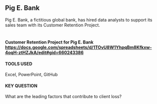 ## Pig E. Bank
Pig E. Bank, a fictitious global bank, has hired data analysts to support its sales team with its Customer Retention Project.
#
#### Customer Retention Project for Pig E. Bank https://docs.google.com/spreadsheets/d/1TOvU8W1YhpqBm8Kfkxw-4oqH-ztHZJkA/edit#gid=660243386

#### TOOLS USED     
Excel,  PowerPoint, GitHub
#### KEY QUESTION
What are the leading factors that contribute to client loss?
